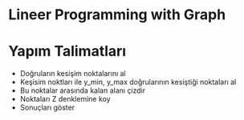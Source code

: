 # Lineer Programming with Graph

# Yapım Talimatları

- Doğruların kesişim noktalarını al
- Keşisim noktları ile y_min, y_max doğrularının kesiştiği noktaları al
- Bu noktalar arasında kalan alanı çizdir
- Noktaları Z denklemine koy
- Sonuçları göster
